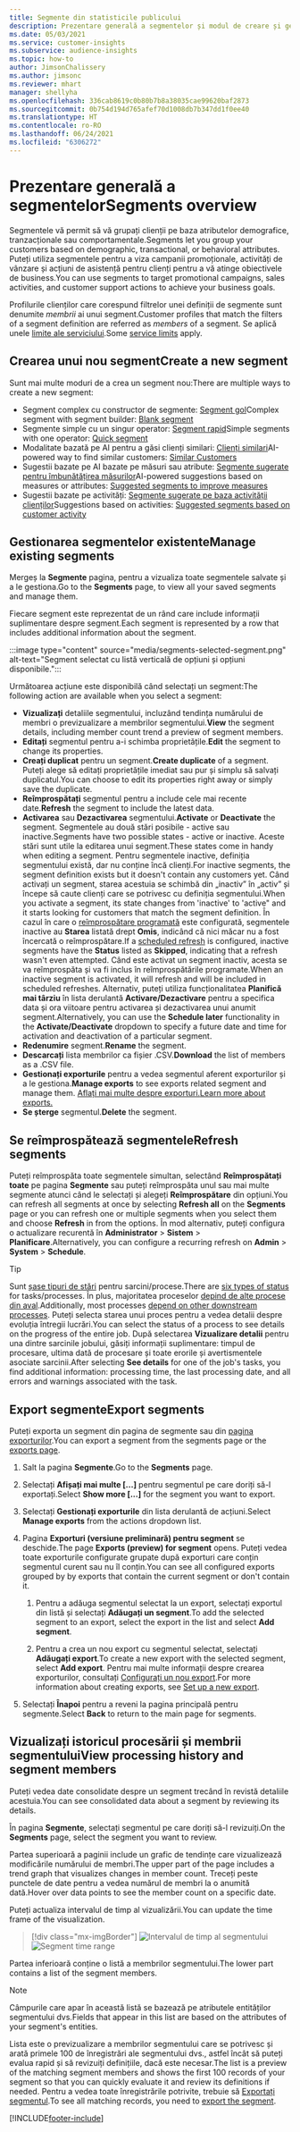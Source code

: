 ```yaml
---
title: Segmente din statisticile publicului
description: Prezentare generală a segmentelor și modul de creare și gestionare a acestora.
ms.date: 05/03/2021
ms.service: customer-insights
ms.subservice: audience-insights
ms.topic: how-to
author: JimsonChalissery
ms.author: jimsonc
ms.reviewer: mhart
manager: shellyha
ms.openlocfilehash: 336cab8619c0b80b7b8a38035cae99620baf2873
ms.sourcegitcommit: 0b754d194d765afef70d1008db7b347dd1f0ee40
ms.translationtype: HT
ms.contentlocale: ro-RO
ms.lasthandoff: 06/24/2021
ms.locfileid: "6306272"
---
```

# <a name="segments-overview"></a><span data-ttu-id="8e9ca-103">Prezentare generală a segmentelor</span><span class="sxs-lookup"><span data-stu-id="8e9ca-103">Segments overview</span></span>

<span data-ttu-id="8e9ca-104">Segmentele vă permit să vă grupați clienții pe baza atributelor demografice, tranzacționale sau comportamentale.</span><span class="sxs-lookup"><span data-stu-id="8e9ca-104">Segments let you group your customers based on demographic, transactional, or behavioral attributes.</span></span> <span data-ttu-id="8e9ca-105">Puteți utiliza segmentele pentru a viza campanii promoționale, activități de vânzare și acțiuni de asistență pentru clienți pentru a vă atinge obiectivele de business.</span><span class="sxs-lookup"><span data-stu-id="8e9ca-105">You can use segments to target promotional campaigns, sales activities, and customer support actions to achieve your business goals.</span></span>

<span data-ttu-id="8e9ca-106">Profilurile clienților care corespund filtrelor unei definiții de segmente sunt denumite *membrii* ai unui segment.</span><span class="sxs-lookup"><span data-stu-id="8e9ca-106">Customer profiles that match the filters of a segment definition are referred as *members* of a segment.</span></span> <span data-ttu-id="8e9ca-107">Se aplică unele [limite ale serviciului](service-limits.md).</span><span class="sxs-lookup"><span data-stu-id="8e9ca-107">Some [service limits](service-limits.md) apply.</span></span>

## <a name="create-a-new-segment"></a><span data-ttu-id="8e9ca-108">Crearea unui nou segment</span><span class="sxs-lookup"><span data-stu-id="8e9ca-108">Create a new segment</span></span>

<span data-ttu-id="8e9ca-109">Sunt mai multe moduri de a crea un segment nou:</span><span class="sxs-lookup"><span data-stu-id="8e9ca-109">There are multiple ways to create a new segment:</span></span> 

- <span data-ttu-id="8e9ca-110">Segment complex cu constructor de segmente: [Segment gol](segment-builder.md#create-a-new-segment)</span><span class="sxs-lookup"><span data-stu-id="8e9ca-110">Complex segment with segment builder: [Blank segment](segment-builder.md#create-a-new-segment)</span></span>
- <span data-ttu-id="8e9ca-111">Segmente simple cu un singur operator: [Segment rapid](segment-builder.md#quick-segments)</span><span class="sxs-lookup"><span data-stu-id="8e9ca-111">Simple segments with one operator: [Quick segment](segment-builder.md#quick-segments)</span></span>
- <span data-ttu-id="8e9ca-112">Modalitate bazată pe AI pentru a găsi clienți similari: [Clienți similari](find-similar-customer-segments.md)</span><span class="sxs-lookup"><span data-stu-id="8e9ca-112">AI-powered way to find similar customers: [Similar Customers](find-similar-customer-segments.md)</span></span>
- <span data-ttu-id="8e9ca-113">Sugestii bazate pe AI bazate pe măsuri sau atribute: [Segmente sugerate pentru îmbunătățirea măsurilor](suggested-segments.md)</span><span class="sxs-lookup"><span data-stu-id="8e9ca-113">AI-powered suggestions based on measures or attributes: [Suggested segments to improve measures](suggested-segments.md)</span></span>
- <span data-ttu-id="8e9ca-114">Sugestii bazate pe activități: [Segmente sugerate pe baza activității clienților](suggested-segments-activity.md)</span><span class="sxs-lookup"><span data-stu-id="8e9ca-114">Suggestions based on activities: [Suggested segments based on customer activity](suggested-segments-activity.md)</span></span>

## <a name="manage-existing-segments"></a><span data-ttu-id="8e9ca-115">Gestionarea segmentelor existente</span><span class="sxs-lookup"><span data-stu-id="8e9ca-115">Manage existing segments</span></span>

<span data-ttu-id="8e9ca-116">Mergeș la **Segmente** pagina, pentru a vizualiza toate segmentele salvate și a le gestiona.</span><span class="sxs-lookup"><span data-stu-id="8e9ca-116">Go to the **Segments** page, to view all your saved segments and manage them.</span></span>

<span data-ttu-id="8e9ca-117">Fiecare segment este reprezentat de un rând care include informații suplimentare despre segment.</span><span class="sxs-lookup"><span data-stu-id="8e9ca-117">Each segment is represented by a row that includes additional information about the segment.</span></span>

:::image type="content" source="media/segments-selected-segment.png" alt-text="Segment selectat cu listă verticală de opțiuni și opțiuni disponibile.":::

<span data-ttu-id="8e9ca-119">Următoarea acțiune este disponibilă când selectați un segment:</span><span class="sxs-lookup"><span data-stu-id="8e9ca-119">The following action are available when you select a segment:</span></span>

- <span data-ttu-id="8e9ca-120">**Vizualizați** detaliile segmentului, incluzând tendința numărului de membri o previzualizare a membrilor segmentului.</span><span class="sxs-lookup"><span data-stu-id="8e9ca-120">**View** the segment details, including member count trend a preview of segment members.</span></span>
- <span data-ttu-id="8e9ca-121">**Editați** segmentul pentru a-i schimba proprietățile.</span><span class="sxs-lookup"><span data-stu-id="8e9ca-121">**Edit** the segment to change its properties.</span></span>
- <span data-ttu-id="8e9ca-122">**Creați duplicat** pentru un segment.</span><span class="sxs-lookup"><span data-stu-id="8e9ca-122">**Create duplicate** of a segment.</span></span> <span data-ttu-id="8e9ca-123">Puteți alege să editați proprietățile imediat sau pur și simplu să salvați duplicatul.</span><span class="sxs-lookup"><span data-stu-id="8e9ca-123">You can choose to edit its properties right away or simply save the duplicate.</span></span>
- <span data-ttu-id="8e9ca-124">**Reîmprospătați** segmentul pentru a include cele mai recente date.</span><span class="sxs-lookup"><span data-stu-id="8e9ca-124">**Refresh** the segment to include the latest data.</span></span>
- <span data-ttu-id="8e9ca-125">**Activarea** sau **Dezactivarea** segmentului.</span><span class="sxs-lookup"><span data-stu-id="8e9ca-125">**Activate** or **Deactivate** the segment.</span></span> <span data-ttu-id="8e9ca-126">Segmentele au două stări posibile - active sau inactive.</span><span class="sxs-lookup"><span data-stu-id="8e9ca-126">Segments have two possible states - active or inactive.</span></span> <span data-ttu-id="8e9ca-127">Aceste stări sunt utile la editarea unui segment.</span><span class="sxs-lookup"><span data-stu-id="8e9ca-127">These states come in handy when editing a segment.</span></span> <span data-ttu-id="8e9ca-128">Pentru segmentele inactive, definiția segmentului există, dar nu conține încă clienți.</span><span class="sxs-lookup"><span data-stu-id="8e9ca-128">For inactive segments, the segment definition exists but it doesn't contain any customers yet.</span></span> <span data-ttu-id="8e9ca-129">Când activați un segment, starea acestuia se schimbă din „inactiv” în „activ” și începe să caute clienți care se potrivesc cu definiția segmentului.</span><span class="sxs-lookup"><span data-stu-id="8e9ca-129">When you activate a segment, its state changes from 'inactive' to 'active" and it starts looking for customers that match the segment definition.</span></span> <span data-ttu-id="8e9ca-130">În cazul în care o [reîmprospătare programată](system.md#schedule-tab) este configurată, segmentele inactive au **Starea** listată drept **Omis**, indicând că nici măcar nu a fost încercată o reîmprospătare.</span><span class="sxs-lookup"><span data-stu-id="8e9ca-130">If a [scheduled refresh](system.md#schedule-tab) is configured, inactive segments have the **Status** listed as **Skipped**, indicating that a refresh wasn't even attempted.</span></span> <span data-ttu-id="8e9ca-131">Când este activat un segment inactiv, acesta se va reîmprospăta și va fi inclus în reîmprospătările programate.</span><span class="sxs-lookup"><span data-stu-id="8e9ca-131">When an inactive segment is activated, it will refresh and will be included in scheduled refreshes.</span></span>
  <span data-ttu-id="8e9ca-132">Alternativ, puteți utiliza funcționalitatea **Planifică mai târziu** în lista derulantă **Activare/Dezactivare** pentru a specifica data și ora viitoare pentru activarea și dezactivarea unui anumit segment.</span><span class="sxs-lookup"><span data-stu-id="8e9ca-132">Alternatively, you can use the **Schedule later** functionality in the **Activate/Deactivate** dropdown to specify a future date and time for activation and deactivation of a particular segment.</span></span>
- <span data-ttu-id="8e9ca-133">**Redenumire** segment.</span><span class="sxs-lookup"><span data-stu-id="8e9ca-133">**Rename** the segment.</span></span>
- <span data-ttu-id="8e9ca-134">**Descarcați** lista membrilor ca fișier .CSV.</span><span class="sxs-lookup"><span data-stu-id="8e9ca-134">**Download** the list of members as a .CSV file.</span></span>
- <span data-ttu-id="8e9ca-135">**Gestionați exporturile** pentru a vedea segmentul aferent exporturilor și a le gestiona.</span><span class="sxs-lookup"><span data-stu-id="8e9ca-135">**Manage exports** to see exports related segment and manage them.</span></span> [<span data-ttu-id="8e9ca-136">Aflați mai multe despre exporturi.</span><span class="sxs-lookup"><span data-stu-id="8e9ca-136">Learn more about exports.</span></span>](export-destinations.md)
- <span data-ttu-id="8e9ca-137">**Se șterge** segmentul.</span><span class="sxs-lookup"><span data-stu-id="8e9ca-137">**Delete** the segment.</span></span>

## <a name="refresh-segments"></a><span data-ttu-id="8e9ca-138">Se reîmprospătează segmentele</span><span class="sxs-lookup"><span data-stu-id="8e9ca-138">Refresh segments</span></span>

<span data-ttu-id="8e9ca-139">Puteți reîmprospăta toate segmentele simultan, selectând **Reîmprospătați toate** pe pagina **Segmente** sau puteți reîmprospăta unul sau mai multe segmente atunci când le selectați și alegeți **Reîmprospătare** din opțiuni.</span><span class="sxs-lookup"><span data-stu-id="8e9ca-139">You can refresh all segments at once by selecting **Refresh all** on the **Segments** page or you can refresh one or multiple segments when you select them and choose **Refresh** in from the options.</span></span> <span data-ttu-id="8e9ca-140">În mod alternativ, puteți configura o actualizare recurentă în **Administrator** > **Sistem** > **Planificare**.</span><span class="sxs-lookup"><span data-stu-id="8e9ca-140">Alternatively, you can configure a recurring refresh on **Admin** > **System** > **Schedule**.</span></span>

> [!TIP]
> <span data-ttu-id="8e9ca-141">Sunt [șase tipuri de stări](system.md#status-types) pentru sarcini/procese.</span><span class="sxs-lookup"><span data-stu-id="8e9ca-141">There are [six types of status](system.md#status-types) for tasks/processes.</span></span> <span data-ttu-id="8e9ca-142">În plus, majoritatea proceselor [depind de alte procese din aval](system.md#refresh-policies).</span><span class="sxs-lookup"><span data-stu-id="8e9ca-142">Additionally, most processes [depend on other downstream processes](system.md#refresh-policies).</span></span> <span data-ttu-id="8e9ca-143">Puteți selecta starea unui proces pentru a vedea detalii despre evoluția întregii lucrări.</span><span class="sxs-lookup"><span data-stu-id="8e9ca-143">You can select the status of a process to see details on the progress of the entire job.</span></span> <span data-ttu-id="8e9ca-144">După selectarea **Vizualizare detalii** pentru una dintre sarcinile jobului, găsiți informații suplimentare: timpul de procesare, ultima dată de procesare și toate erorile și avertismentele asociate sarcinii.</span><span class="sxs-lookup"><span data-stu-id="8e9ca-144">After selecting **See details** for one of the job's tasks, you find additional information: processing time, the last processing date, and all errors and warnings associated with the task.</span></span>

## <a name="export-segments"></a><span data-ttu-id="8e9ca-145">Export segmente</span><span class="sxs-lookup"><span data-stu-id="8e9ca-145">Export segments</span></span>

<span data-ttu-id="8e9ca-146">Puteți exporta un segment din pagina de segmente sau din [pagina exporturilor](export-destinations.md).</span><span class="sxs-lookup"><span data-stu-id="8e9ca-146">You can export a segment from the segments page or the [exports page](export-destinations.md).</span></span> 

1. <span data-ttu-id="8e9ca-147">Salt la pagina **Segmente**.</span><span class="sxs-lookup"><span data-stu-id="8e9ca-147">Go to the **Segments** page.</span></span>

1. <span data-ttu-id="8e9ca-148">Selectați **Afișați mai multe [...]** pentru segmentul pe care doriți să-l exportați.</span><span class="sxs-lookup"><span data-stu-id="8e9ca-148">Select **Show more [...]** for the segment you want to export.</span></span>

1. <span data-ttu-id="8e9ca-149">Selectați **Gestionați exporturile** din lista derulantă de acțiuni.</span><span class="sxs-lookup"><span data-stu-id="8e9ca-149">Select **Manage exports** from the actions dropdown list.</span></span>

1. <span data-ttu-id="8e9ca-150">Pagina **Exporturi (versiune preliminară) pentru segment** se deschide.</span><span class="sxs-lookup"><span data-stu-id="8e9ca-150">The page **Exports (preview) for segment** opens.</span></span> <span data-ttu-id="8e9ca-151">Puteți vedea toate exporturile configurate grupate după exporturi care conțin segmentul curent sau nu îl conțin.</span><span class="sxs-lookup"><span data-stu-id="8e9ca-151">You can see all configured exports grouped by by exports that contain the current segment or don't contain it.</span></span>

   1. <span data-ttu-id="8e9ca-152">Pentru a adăuga segmentul selectat la un export, selectați exportul din listă și selectați **Adăugați un segment**.</span><span class="sxs-lookup"><span data-stu-id="8e9ca-152">To add the selected segment to an export, select the export in the list and select **Add segment**.</span></span>

   1. <span data-ttu-id="8e9ca-153">Pentru a crea un nou export cu segmentul selectat, selectați **Adăugați export**.</span><span class="sxs-lookup"><span data-stu-id="8e9ca-153">To create a new export with the selected segment, select **Add export**.</span></span> <span data-ttu-id="8e9ca-154">Pentru mai multe informații despre crearea exporturilor, consultați [Configurați un nou export](export-destinations.md#set-up-a-new-export).</span><span class="sxs-lookup"><span data-stu-id="8e9ca-154">For more information about creating exports, see [Set up a new export](export-destinations.md#set-up-a-new-export).</span></span>

1. <span data-ttu-id="8e9ca-155">Selectați **Înapoi** pentru a reveni la pagina principală pentru segmente.</span><span class="sxs-lookup"><span data-stu-id="8e9ca-155">Select **Back** to return to the main page for segments.</span></span>

## <a name="view-processing-history-and-segment-members"></a><span data-ttu-id="8e9ca-156">Vizualizați istoricul procesării și membrii segmentului</span><span class="sxs-lookup"><span data-stu-id="8e9ca-156">View processing history and segment members</span></span>

<span data-ttu-id="8e9ca-157">Puteți vedea date consolidate despre un segment trecând în revistă detaliile acestuia.</span><span class="sxs-lookup"><span data-stu-id="8e9ca-157">You can see consolidated data about a segment by reviewing its details.</span></span>

<span data-ttu-id="8e9ca-158">În pagina **Segmente**, selectați segmentul pe care doriți să-l revizuiți.</span><span class="sxs-lookup"><span data-stu-id="8e9ca-158">On the **Segments** page, select the segment you want to review.</span></span>

<span data-ttu-id="8e9ca-159">Partea superioară a paginii include un grafic de tendințe care vizualizează modificările numărului de membri.</span><span class="sxs-lookup"><span data-stu-id="8e9ca-159">The upper part of the page includes a trend graph that visualizes changes in member count.</span></span> <span data-ttu-id="8e9ca-160">Treceți peste punctele de date pentru a vedea numărul de membri la o anumită dată.</span><span class="sxs-lookup"><span data-stu-id="8e9ca-160">Hover over data points to see the member count on a specific date.</span></span>

<span data-ttu-id="8e9ca-161">Puteți actualiza intervalul de timp al vizualizării.</span><span class="sxs-lookup"><span data-stu-id="8e9ca-161">You can update the time frame of the visualization.</span></span>

> [!div class="mx-imgBorder"]
> <span data-ttu-id="8e9ca-162">![Intervalul de timp al segmentului](media/segment-time-range.png "Intervalul de timp al segmentului")</span><span class="sxs-lookup"><span data-stu-id="8e9ca-162">![Segment time range](media/segment-time-range.png "Segment time range")</span></span>

<span data-ttu-id="8e9ca-163">Partea inferioară conține o listă a membrilor segmentului.</span><span class="sxs-lookup"><span data-stu-id="8e9ca-163">The lower part contains a list of the segment members.</span></span>

> [!NOTE]
> <span data-ttu-id="8e9ca-164">Câmpurile care apar în această listă se bazează pe atributele entităților segmentului dvs.</span><span class="sxs-lookup"><span data-stu-id="8e9ca-164">Fields that appear in this list are based on the attributes of your segment's entities.</span></span>
>
><span data-ttu-id="8e9ca-165">Lista este o previzualizare a membrilor segmentului care se potrivesc și arată primele 100 de înregistrări ale segmentului dvs., astfel încât să puteți evalua rapid și să revizuiți definițiile, dacă este necesar.</span><span class="sxs-lookup"><span data-stu-id="8e9ca-165">The list is a preview of the matching segment members and shows the first 100 records of your segment so that you can quickly evaluate it and review its definitions if needed.</span></span> <span data-ttu-id="8e9ca-166">Pentru a vedea toate înregistrările potrivite, trebuie să [Exportați segmentul](export-destinations.md).</span><span class="sxs-lookup"><span data-stu-id="8e9ca-166">To see all matching records, you need to [export the segment](export-destinations.md).</span></span>

[!INCLUDE[footer-include](../includes/footer-banner.md)] 
